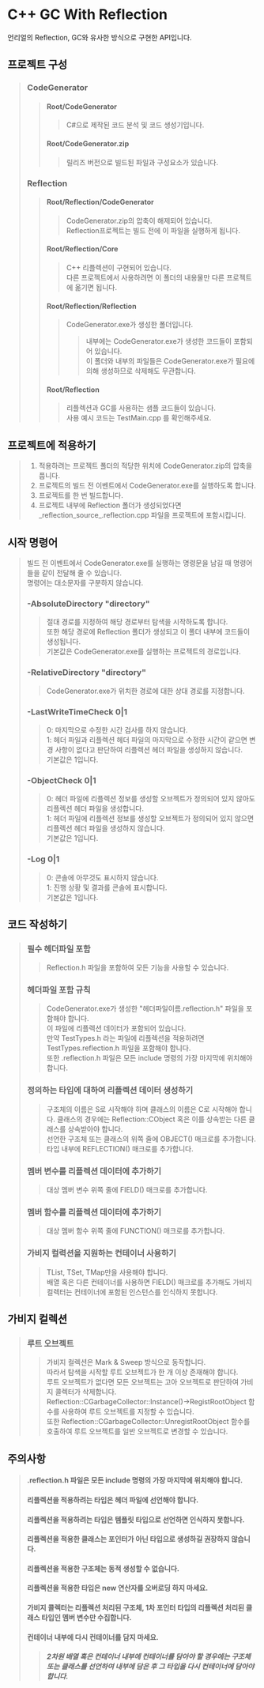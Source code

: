 # C++ GC With Reflection
언리얼의 Reflection, GC와 유사한 방식으로 구현한 API입니다.

## 프로젝트 구성
>### CodeGenerator
>>#### Root/CodeGenerator
>>>C#으로 제작된 코드 분석 및 코드 생성기입니다.  
>>#### Root/CodeGenerator.zip
>>>릴리즈 버전으로 빌드된 파일과 구성요소가 있습니다.  
>### Reflection
>>#### Root/Reflection/CodeGenerator
>>>CodeGenerator.zip의 압축이 해제되어 있습니다.  
>>>Reflection프로젝트는 빌드 전에 이 파일을 실행하게 됩니다.  
>>#### Root/Reflection/Core
>>>C++ 리플렉션이 구현되어 있습니다.  
>>>다른 프로젝트에서 사용하려면 이 폴더의 내용물만 다른 프로젝트에 옮기면 됩니다.  
>>#### Root/Reflection/Reflection
>>>CodeGenerator.exe가 생성한 폴더입니다.  
>>>>내부에는 CodeGenerator.exe가 생성한 코드들이 포함되어 있습니다.  
>>>이 폴더와 내부의 파일들은 CodeGenerator.exe가 필요에 의해 생성하므로 삭제해도 무관합니다.  
>>#### Root/Reflection
>>>리플렉션과 GC를 사용하는 샘플 코드들이 있습니다.  
>>>사용 예시 코드는 TestMain.cpp 를 확인해주세요.

## 프로젝트에 적용하기
> 1. 적용하려는 프로젝트 폴더의 적당한 위치에 CodeGenerator.zip의 압축을 풉니다.
> 2. 프로젝트의 빌드 전 이벤트에서 CodeGenerator.exe를 실행하도록 합니다.
> 3. 프로젝트를 한 번 빌드합니다.  
> 4. 프로젝트 내부에 Reflection 폴더가 생성되었다면 \_reflection_source\_.reflection.cpp 파일을 프로젝트에 포함시킵니다.

## 시작 명령어
>빌드 전 이벤트에서 CodeGenerator.exe를 실행하는 명령문을 남길 때 명령어들을 같이 전달해 줄 수 있습니다.  
>명령어는 대소문자를 구분하지 않습니다.  
>### -AbsoluteDirectory "directory"
>> 절대 경로를 지정하여 해당 경로부터 탐색을 시작하도록 합니다.  
> 또한 해당 경로에 Reflection 폴더가 생성되고 이 폴더 내부에 코드들이 생성됩니다.  
> 기본값은 CodeGenerator.exe를 실행하는 프로젝트의 경로입니다.  
>### -RelativeDirectory "directory"
>> CodeGenerator.exe가 위치한 경로에 대한 상대 경로를 지정합니다.  
>### -LastWriteTimeCheck 0|1
>> 0: 마지막으로 수정한 시간 검사를 하지 않습니다.  
>> 1: 헤더 파일과 리플렉션 헤더 파일의 마지막으로 수정한 시간이 같으면 변경 사항이 없다고 판단하여 리플렉션 헤더 파일을 생성하지 않습니다.  
>> 기본값은 1입니다.  
>### -ObjectCheck 0|1
>> 0: 헤더 파일에 리플렉션 정보를 생성할 오브젝트가 정의되어 있지 않아도 리플렉션 헤더 파일을 생성합니다.  
>> 1: 헤더 파일에 리플렉션 정보를 생성할 오브젝트가 정의되어 있지 않으면 리플렉션 헤더 파일을 생성하지 않습니다.  
>> 기본값은 1입니다.
>### -Log 0|1
>> 0: 콘솔에 아무것도 표시하지 않습니다.  
>> 1: 진행 상황 및 결과를 콘솔에 표시합니다.  
>> 기본값은 1입니다.  

## 코드 작성하기
> ### 필수 헤더파일 포함
>> Reflection.h 파일을 포함하여 모든 기능을 사용할 수 있습니다.  
> ### 헤더파일 포함 규칙
>> CodeGenerator.exe가 생성한 "헤더파일이름.reflection.h" 파일을 포함해야 합니다.  
>> 이 파일에 리플렉션 데이터가 포함되어 있습니다.  
>> 만약 TestTypes.h 라는 파일에 리플렉션을 적용하려면 TestTypes.reflection.h 파일을 포함해야 합니다.   
>> 또한 .reflection.h 파일은 모든 include 명령의 가장 마지막에 위치해야 합니다.  
> ### 정의하는 타입에 대하여 리플렉션 데이터 생성하기
>> 구조체의 이름은 S로 시작해야 하며 클래스의 이름은 C로 시작해야 합니다.
>> 클래스의 경우에는 Reflection::CObject 혹은 이를 상속받는 다른 클래스를 상속받아야 합니다.  
>> 선언한 구조체 또는 클래스의 위쪽 줄에 OBJECT() 매크로를 추가합니다.  
>> 타입 내부에 REFLECTION() 매크로를 추가합니다.  
> ### 멤버 변수를 리플렉션 데이터에 추가하기
>> 대상 멤버 변수 위쪽 줄에 FIELD() 매크로를 추가합니다.  
> ### 멤버 함수를 리플렉션 데이터에 추가하기
>> 대상 멤버 함수 위쪽 줄에 FUNCTION() 매크로를 추가합니다.  
> ### 가비지 컬력션을 지원하는 컨테이너 사용하기
>> TList, TSet, TMap만을 사용해야 합니다.  
>> 배열 혹은 다른 컨테이너를 사용하면 FIELD() 매크로를 추가해도 가비지 컬렉터는 컨테이너에 포함된 인스턴스를 인식하지 못합니다.  

## 가비지 컬렉션
> ### 루트 오브젝트
>> 가비지 컬렉션은 Mark & Sweep 방식으로 동작합니다.  
>> 따라서 탐색을 시작할 루트 오브젝트가 한 개 이상 존재해야 합니다.  
>> 루트 오브젝트가 없다면 모든 오브젝트는 고아 오브젝트로 판단하여 가비지 콜렉터가 삭제합니다.  
>> Reflection::CGarbageCollector::Instance()->RegistRootObject 함수를 사용하여 루트 오브젝트를 지정할 수 있습니다.  
>> 또한 Reflection::CGarbageCollector::UnregistRootObject 함수를 호출하여 루트 오브젝트를 일반 오브젝트로 변경할 수 있습니다.  

## 주의사항
>#### .reflection.h 파일은 모든 include 명령의 가장 마지막에 위치해야 합니다.  
>#### 리플렉션을 적용하려는 타입은 헤더 파일에 선언해야 합니다.  
>#### 리플렉션을 적용하려는 타입은 템플릿 타입으로 선언하면 인식하지 못합니다.  
>#### 리플렉션을 적용한 클래스는 포인터가 아닌 타입으로 생성하길 권장하지 않습니다.  
>#### 리플렉션을 적용한 구조체는 동적 생성할 수 없습니다.  
>#### 리플렉션을 적용한 타입은 new 연산자를 오버로딩 하지 마세요.  
>#### 가비지 콜렉터는 리플렉션 처리된 구조체, 1차 포인터 타입의 리플렉션 처리된 클래스 타입인 멤버 변수만 수집합니다.  
>#### 컨테이너 내부에 다시 컨테이너를 담지 마세요.
>>##### 2차원 배열 혹은 컨테이너 내부에 컨테이너를 담아야 할 경우에는 구조체 또는 클래스를 선언하여 내부에 담은 후 그 타입을 다시 컨테이너에 담아야 합니다.
